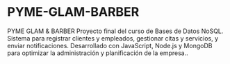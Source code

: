 # PYME-GLAM-BARBER
PYME GLAM &amp; BARBER Proyecto final del curso de Bases de Datos NoSQL. Sistema para registrar clientes y empleados, gestionar citas y servicios, y enviar notificaciones. Desarrollado con JavaScript, Node.js y MongoDB para optimizar la administración y planificación de la empresa..
